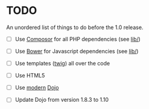 # TODO

An unordered list of things to do before the 1.0 release.

- [ ] Use [Composor](https://getcomposer.org/) for all PHP dependencies
  (see [lib/](https://github.com/bfrss/bfrss/tree/master/lib))
- [ ] Use [Bower](http://bower.io/) for Javascript dependencies
  (see [lib/](https://github.com/bfrss/bfrss/tree/master/lib))
- [ ] Use templates ([twig](http://twig.sensiolabs.org/)) all over the code
- [ ] Use HTML5
- [ ] Use [modern](http://dojotoolkit.org/documentation/tutorials/1.10/modern_dojo/)
  [Dojo](http://dojotoolkit.org/)
- [ ] Update Dojo from version 1.8.3 to 1.10

